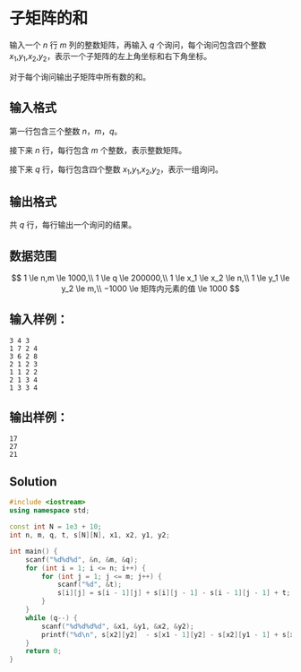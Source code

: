 # 子矩阵的和

输入一个 $n$ 行 $m$ 列的整数矩阵，再输入 $q$ 个询问，每个询问包含四个整数 $x_1$,$y_1$,$x_2$,$y_2$，表示一个子矩阵的左上角坐标和右下角坐标。

对于每个询问输出子矩阵中所有数的和。

## 输入格式

第一行包含三个整数 $n$，$m$，$q$。

接下来 $n$ 行，每行包含 $m$ 个整数，表示整数矩阵。

接下来 $q$ 行，每行包含四个整数 $x_1$,$y_1$,$x_2$,$y_2$，表示一组询问。

## 输出格式

共 $q$ 行，每行输出一个询问的结果。

## 数据范围

$$
1 \le n,m \le 1000,\\
1 \le q \le 200000,\\
1 \le x_1 \le x_2 \le n,\\
1 \le y_1 \le y_2 \le m,\\
−1000 \le 矩阵内元素的值 \le 1000
$$

## 输入样例：

```text
3 4 3
1 7 2 4
3 6 2 8
2 1 2 3
1 1 2 2
2 1 3 4
1 3 3 4
```

## 输出样例：

```text
17
27
21
```

## Solution

```Cpp
#include <iostream>
using namespace std;

const int N = 1e3 + 10;
int n, m, q, t, s[N][N], x1, x2, y1, y2;

int main() {
    scanf("%d%d%d", &n, &m, &q);
    for (int i = 1; i <= n; i++) {
        for (int j = 1; j <= m; j++) {
            scanf("%d", &t);
            s[i][j] = s[i - 1][j] + s[i][j - 1] - s[i - 1][j - 1] + t;
        }
    }
    while (q--) {
        scanf("%d%d%d%d", &x1, &y1, &x2, &y2);
        printf("%d\n", s[x2][y2]  - s[x1 - 1][y2] - s[x2][y1 - 1] + s[x1 - 1][y1 - 1]);
    }
    return 0;
}
```
